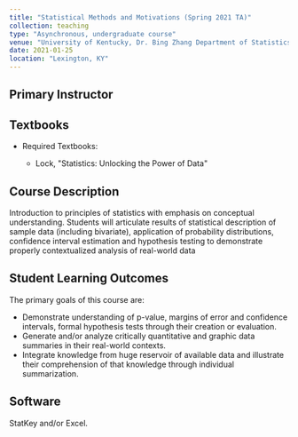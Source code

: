 ```yaml
---
title: "Statistical Methods and Motivations (Spring 2021 TA)"
collection: teaching
type: "Asynchronous, undergraduate course"
venue: "University of Kentucky, Dr. Bing Zhang Department of Statistics"
date: 2021-01-25
location: "Lexington, KY"
---
```


## Primary Instructor

## Textbooks
* Required Textbooks: 

     + Lock, "Statistics: Unlocking the Power of Data"

## Course Description
Introduction to principles of statistics with emphasis on conceptual understanding. Students will articulate results of statistical description of sample data (including bivariate), application of probability distributions, confidence interval estimation and hypothesis testing to demonstrate properly contextualized analysis of real-world data

## Student Learning Outcomes
The primary goals of this course are:

* Demonstrate understanding of p-value, margins of error and confidence intervals, formal hypothesis tests through their creation or evaluation.
* Generate and/or analyze critically quantitative and graphic data summaries in their real-world contexts.
* Integrate knowledge from huge reservoir of available data and illustrate their comprehension of that knowledge through individual summarization.


## Software
StatKey and/or Excel.
